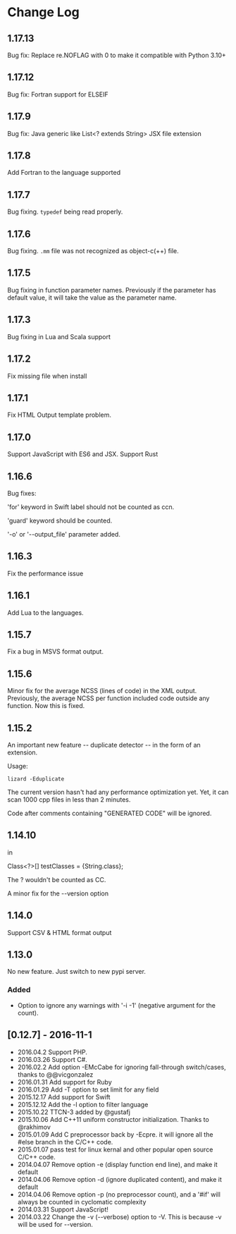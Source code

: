 # Change Log

## 1.17.13

Bug fix:
  Replace re.NOFLAG with 0 to make it compatible with Python 3.10+

## 1.17.12

Bug fix:
  Fortran support for ELSEIF

## 1.17.9

Bug fix:
  Java generic like List<? extends String>
  JSX file extension


## 1.17.8

Add Fortran to the language supported


## 1.17.7

Bug fixing. `typedef` being read properly.

## 1.17.6

Bug fixing. `.mm` file was not recognized as object-c(++) file.

## 1.17.5

Bug fixing in function parameter names. Previously if the parameter has
default value, it will take the value as the parameter name.

## 1.17.3

Bug fixing in Lua and Scala support

## 1.17.2

Fix missing file when install

## 1.17.1

Fix HTML Output template problem.

## 1.17.0

Support JavaScript with ES6 and JSX.
Support Rust

## 1.16.6

Bug fixes:

'for' keyword in Swift label should not be counted as ccn.

'guard' keyword should be counted.

'-o' or '--output_file' parameter added.


## 1.16.3

Fix the performance issue

## 1.16.1

Add Lua to the languages.

## 1.15.7

Fix a bug in MSVS format output.

## 1.15.6

Minor fix for the average NCSS (lines of code) in the XML output.
Previously, the average NCSS per function included code outside any
function. Now this is fixed.


## 1.15.2

An important new feature -- duplicate detector -- in the form of an
extension.

Usage:

    lizard -Eduplicate

The current version hasn't had any performance optimization yet. Yet, it
can scan 1000 cpp files in less than 2 minutes.

Code after comments containing "GENERATED CODE" will be ignored.

## 1.14.10

in

  Class<?>[] testClasses = {String.class};

The ? wouldn't be counted as CC.

A minor fix for the --version option


## 1.14.0

Support CSV & HTML format output


## 1.13.0

No new feature. Just switch to new pypi server.


### Added
- Option to ignore any warnings with '-i -1' (negative argument for the count).

## [0.12.7] - 2016-11-1
- 2016.04.2 Support PHP.
- 2016.03.26 Support C#.
- 2016.02.2 Add option -EMcCabe for ignoring fall-through switch/cases, thanks to @@vicgonzalez
- 2016.01.31 Add support for Ruby
- 2016.01.29 Add -T option to set limit for any field
- 2015.12.17 Add support for Swift
- 2015.12.12 Add the -l option to filter language
- 2015.10.22 TTCN-3 added by @gustafj
- 2015.10.06 Add C++11 uniform constructor initialization. Thanks to @rakhimov
- 2015.01.09 Add C preprocessor back by -Ecpre. it will ignore all the #else branch in the C/C++ code.
- 2015.01.07 pass test for linux kernal and other popular open source C/C++ code.
- 2014.04.07 Remove option -e (display function end line), and make it default
- 2014.04.06 Remove option -d (ignore duplicated content), and make it default
- 2014.04.06 Remove option -p (no preprocessor count), and a '#if' will always be counted in cyclomatic complexity
- 2014.03.31 Support JavaScript!
- 2014.03.22 Change the -v (--verbose) option to -V. This is because -v
  will be used for --version.
